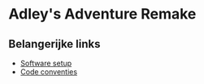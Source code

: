 # Adley's Adventure Remake

## Belangerijke links
- [Software setup](https://docs.google.com/document/d/1nCNHj5sbY6r3LPGYpimeo9eW9sZ2ImG37Mb4hm_nSic)
- [Code conventies](https://docs.google.com/document/d/1vDp-Rl80yYdJCHCzEzLzUNymu6HYhkC3IE2UOW5aucc)

